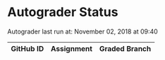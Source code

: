 # Autograder Status
Autograder last run at: November 02, 2018 at 09:40

| GitHub ID | Assignment | Graded Branch |
|-----------|------------|---------------|

